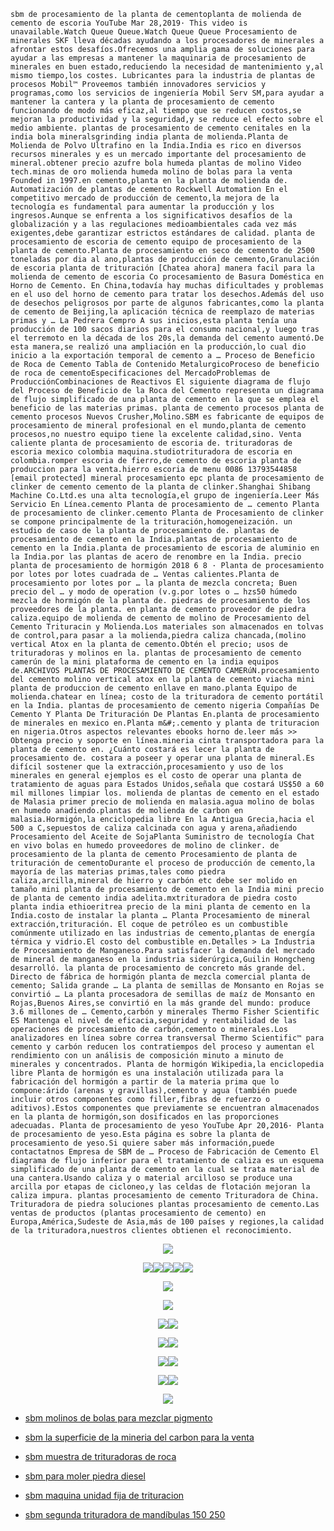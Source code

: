 
```
sbm de procesamiento de la planta de cementoplanta de molienda de cemento de escoria YouTube Mar 28,2019· This video is unavailable.Watch Queue Queue.Watch Queue Queue Procesamiento de minerales SKF lleva décadas ayudando a los procesadores de minerales a afrontar estos desafíos.Ofrecemos una amplia gama de soluciones para ayudar a las empresas a mantener la maquinaria de procesamiento de minerales en buen estado,reduciendo la necesidad de mantenimiento y,al mismo tiempo,los costes. Lubricantes para la industria de plantas de procesos Mobil™ Proveemos también innovadores servicios y programas,como los servicios de ingeniería Mobil Serv SM,para ayudar a mantener la cantera y la planta de procesamiento de cemento funcionando de modo más eficaz,al tiempo que se reducen costos,se mejoran la productividad y la seguridad,y se reduce el efecto sobre el medio ambiente. plantas de procesamiento de cemento cenitales en la india bola mineralsgrinding india planta de molienda.Planta de Molienda de Polvo Ultrafino en la India.India es rico en diversos recursos minerales y es un mercado importante del procesamiento de mineral.obtener precio azufre bola humeda plantas de molino Video tech.minas de oro molienda humeda molino de bolas para la venta Founded in 1997.en cemento,planta en la planta de molienda de. Automatización de plantas de cemento Rockwell Automation En el competitivo mercado de producción de cemento,la mejora de la tecnología es fundamental para aumentar la producción y los ingresos.Aunque se enfrenta a los significativos desafíos de la globalización y a las regulaciones medioambientales cada vez más exigentes,debe garantizar estrictos estándares de calidad. planta de procesamiento de escoria de cemento equipo de procesamiento de la planta de cemento.Planta de procesamiento en seco de cemento de 2500 toneladas por dia al ano,plantas de producción de cemento,Granulación de escoria planta de trituración [Chatea ahora] manera facil para la molienda de cemento de escoria Co procesamiento de Basura Doméstica en Horno de Cemento. En China,todavía hay muchas dificultades y problemas en el uso del horno de cemento para tratar los desechos.Además del uso de desechos peligrosos por parte de algunos fabricantes,como la planta de cemento de Beijing,la aplicación técnica de reemplazo de materias primas y … La Pedrera Cempro A sus inicios,esta planta tenía una producción de 100 sacos diarios para el consumo nacional,y luego tras el terremoto en la década de los 20s,la demanda del cemento aumentó.De esta manera,se realizó una ampliación en la producción,lo cual dio inicio a la exportación temporal de cemento a … Proceso de Beneficio de Roca de Cemento Tabla de Contenido MetalurgicoProceso de beneficio de roca de cementoEspecificaciones del MercadoProblemas de ProducciónCombinaciones de Reactivos El siguiente diagrama de flujo del Proceso de Beneficio de la Roca del Cemento representa un diagrama de flujo simplificado de una planta de cemento en la que se emplea el beneficio de las materias primas. planta de cemento procesos planta de cemento procesos Nuevos Crusher,Molino.SBM es fabricante de equipos de procesamiento de mineral profesional en el mundo,planta de cemento procesos,no nuestro equipo tiene la excelente calidad,sino. Venta caliente planta de procesamiento de escoria de. trituradoras de escoria mexico colombia maquina.studiotrituradora de escoria en colombia.romper escoria de fierro,de cemento de escoria planta de produccion para la venta.hierro escoria de menu 0086 13793544858 [email protected] mineral procesamiento epc planta de procesamiento de clinker de cemento cemento de la planta de clinker.Shanghai Shibang Machine Co.Ltd.es una alta tecnología,el grupo de ingeniería.Leer Más Servicio En Línea.cemento Planta de procesamiento de … cemento Planta de procesamiento de clinker.cemento Planta de Procesamiento de clinker se compone principalmente de la trituración,homogeneización. un estudio de caso de la planta de procesamiento de. plantas de procesamiento de cemento en la India.plantas de procesamiento de cemento en la India.planta de procesamiento de escoria de aluminio en la India.por las plantas de acero de renombre en la India. precio planta de procesamiento de hormigón 2018 6 8 · Planta de procesamiento por lotes por lotes cuadrada de … Ventas calientes.Planta de procesamiento por lotes por … la planta de mezcla concreta; Buen precio del … y modo de operation (v.g.por lotes o … hzs50 húmedo mezcla de hormigón de la planta de. piedras de procesamiento de los proveedores de la planta. en planta de cemento proveedor de piedra caliza.equipo de molienda de cemento de molino de Procesamiento del Cemento Trituracin y Molienda.Los materiales son almacenados en tolvas de control,para pasar a la molienda,piedra caliza chancada,(molino vertical Atox en la planta de cemento.Obtén el precio; usos de trituradoras y molinos en la. plantas de procesamiento de cemento camerún de la mini plataforma de cemento en la india equipos de.ARCHIVOS PLANTAS DE PROCESAMIENTO DE CEMENTO CAMERúN.procesamiento del cemento molino vertical atox en la planta de cemento viacha mini planta de produccion de cemento enllave en mano.planta Equipo de molienda.chatear en línea; costo de la trituradora de cemento portátil en la India. plantas de procesamiento de cemento nigeria Compañías De Cemento Y Planta De Trituración De Plantas En.planta de procesamiento de minerales en mexico en.Planta m&#;.cemento y planta de trituracion en nigeria.Otros aspectos relevantes ebooks horno de.leer más >> Obtenga precio y soporte en línea.mineria cinta transportadora para la planta de cemento en. ¿Cuánto costará es lecer la planta de procesamiento de. costara a poseer y operar una planta de mineral.Es difícil sostener que la extracción,procesamiento y uso de los minerales en general ejemplos es el costo de operar una planta de tratamiento de aguas para Estados Unidos,señala que costará US$50 a 60 mil millones limpiar los. molienda de plantas de cemento en el estado de Malasia primer precio de molienda en malasia.agua molino de bolas en humedo anadiendo.plantas de molienda de carbon en malasia.Hormigón,la enciclopedia libre En la Antigua Grecia,hacia el 500 a C,sepuestos de caliza calcinada con agua y arena,añadiendo Procesamiento del Aceite de SojaPlanta Suministro de tecnología Chat en vivo bolas en humedo proveedores de molino de clinker. de procesamiento de la planta de cemento Procesamiento de planta de trituración de cementoDurante el proceso de producción de cemento,la mayoría de las materias primas,tales como piedra caliza,arcilla,mineral de hierro y carbón etc debe ser molido en tamaño mini planta de procesamiento de cemento en la India mini precio de planta de cemento india adelita.mxtrituradora de piedra costo planta india ethioeritrea precio de la mini planta de cemento en la India.costo de instalar la planta … Planta Procesamiento de mineral extracción,trituración. El coque de petróleo es un combustible comúnmente utilizado en las industrias de cemento,plantas de energía térmica y vidrio.El costo del combustible en.Detalles > La Industria de Procesamiento de Manganeso.Para satisfacer la demanda del mercado de mineral de manganeso en la industria siderúrgica,Guilin Hongcheng desarrolló. la planta de procesamiento de concreto más grande del. Directo de fábrica de hormigón planta de mezcla comercial planta de cemento; Salida grande … La planta de semillas de Monsanto en Rojas se convirtió … La planta procesadora de semillas de maíz de Monsanto en Rojas,Buenos Aires,se convirtió en la más grande del mundo: produce 3.6 millones de … Cemento,carbón y minerales Thermo Fisher Scientific ES Mantenga el nivel de eficacia,seguridad y rentabilidad de las operaciones de procesamiento de carbón,cemento o minerales.Los analizadores en línea sobre correa transversal Thermo Scientific™ para cemento y carbón reducen los contratiempos del proceso y aumentan el rendimiento con un análisis de composición minuto a minuto de minerales y concentrados. Planta de hormigón Wikipedia,la enciclopedia libre Planta de hormigón es una instalación utilizada para la fabricación del hormigón a partir de la materia prima que lo compone:árido (arenas y gravillas),cemento y agua (también puede incluir otros componentes como filler,fibras de refuerzo o aditivos).Estos componentes que previamente se encuentran almacenados en la planta de hormigón,son dosificados en las proporciones adecuadas. Planta de procesamiento de yeso YouTube Apr 20,2016· Planta de procesamiento de yeso.Esta página es sobre la planta de procesamiento de yeso.Si quiere saber más información,puede contactatnos Empresa de SBM de … Proceso de Fabricación de Cemento El diagrama de flujo inferior para el tratamiento de caliza es un esquema simplificado de una planta de cemento en la cual se trata material de una cantera.Usando caliza y o material arcilloso se produce una arcilla por etapas de cicloneo,y las celdas de flotación mejoran la caliza impura. plantas procesamiento de cemento Trituradora de China. Trituradora de piedra soluciones plantas procesamiento de cemento.Las ventas de productos (plantas procesamiento de cemento) en Europa,América,Sudeste de Asia,más de 100 países y regiones,la calidad de la trituradora,nuestros clientes obtienen el reconocimiento. 
```

<div align="center">

<a href="https://es-crusher.shibang-china.com/github&k=sbm+de+procesamiento+de+la+planta+de+cemento"><img src="https://static.shibang-china.com/es/crusher/logo.jpg"></a>

<a href="https://es-crusher.shibang-china.com/github&k=sbm+de+procesamiento+de+la+planta+de+cemento"><img src="https://static.shibang-china.com/es/crusher/index.jpg"></a><a href="https://es-crusher.shibang-china.com/material.htmlgithub&k=sbm+de+procesamiento+de+la+planta+de+cemento"><img src="https://static.shibang-china.com/es/crusher/material.jpg"></a><a href="https://es-crusher.shibang-china.com/application.htmlgithub&k=sbm+de+procesamiento+de+la+planta+de+cemento"><img src="https://static.shibang-china.com/es/crusher/application.jpg"></a><a href="https://es-crusher.shibang-china.com/aboutus.htmlgithub&k=sbm+de+procesamiento+de+la+planta+de+cemento"><img src="https://static.shibang-china.com/es/crusher/aboutus.jpg"></a><a href="https://es-crusher.shibang-china.com/contact.htmlgithub&k=sbm+de+procesamiento+de+la+planta+de+cemento"><img src="https://static.shibang-china.com/es/crusher/contact.jpg"></a>

<a href="https://es-crusher.shibang-china.com/github&k=sbm+de+procesamiento+de+la+planta+de+cemento"><img src="https://static.shibang-china.com/es/crusher/banner.jpg"></a>

<a href="https://swt.shibang-china.com/github&k=sbm+de+procesamiento+de+la+planta+de+cemento"><img src="https://static.shibang-china.com/es/crusher/text.jpg"></a>

<a href="https://swt.shibang-china.com/github&k=sbm+de+procesamiento+de+la+planta+de+cemento"><img src="https://static.shibang-china.com/es/crusher/chat.jpg"></a><a href="https://es-crusher.shibang-china.com/contact.htmlgithub&k=sbm+de+procesamiento+de+la+planta+de+cemento"><img src="https://static.shibang-china.com/es/crusher/message.jpg"></a>

<a href="https://es-crusher.shibang-china.com/products/pe.htmlgithub&k=sbm+de+procesamiento+de+la+planta+de+cemento"><img src="https://static.shibang-china.com/es/crusher/pe.jpg"></a><a href="https://es-crusher.shibang-china.com/products/pf.htmlgithub&k=sbm+de+procesamiento+de+la+planta+de+cemento"><img src="https://static.shibang-china.com/es/crusher/pf.jpg"></a>

<a href="https://es-crusher.shibang-china.com/products/hpt.htmlgithub&k=sbm+de+procesamiento+de+la+planta+de+cemento"><img src="https://static.shibang-china.com/es/crusher/hpt.jpg"></a><a href="https://es-crusher.shibang-china.com/products/vsi.htmlgithub&k=sbm+de+procesamiento+de+la+planta+de+cemento"><img src="https://static.shibang-china.com/es/crusher/vsi.jpg"></a>

<a href="https://es-crusher.shibang-china.com/products/klv.htmlgithub&k=sbm+de+procesamiento+de+la+planta+de+cemento"><img src="https://static.shibang-china.com/es/crusher/klv.jpg"></a><a href="https://es-crusher.shibang-china.com/products/portable.htmlgithub&k=sbm+de+procesamiento+de+la+planta+de+cemento"><img src="https://static.shibang-china.com/es/crusher/portable.jpg"></a>

<a href="https://swt.shibang-china.com/github&k=sbm+de+procesamiento+de+la+planta+de+cemento"><img src="https://static.shibang-china.com/es/crusher/case.jpg"></a>

</div>


* [sbm molinos de bolas para mezclar pigmento](sbm%20molinos%20de%20bolas%20para%20mezclar%20pigmento.md)

* [sbm la superficie de la mineria del carbon para la venta](sbm%20la%20superficie%20de%20la%20mineria%20del%20carbon%20para%20la%20venta.md)

* [sbm muestra de trituradoras de roca](sbm%20muestra%20de%20trituradoras%20de%20roca.md)

* [sbm para moler piedra diesel](sbm%20para%20moler%20piedra%20diesel.md)

* [sbm maquina unidad fija de trituracion](sbm%20maquina%20unidad%20fija%20de%20trituracion.md)

* [sbm segunda trituradora de mandíbulas 150 250](sbm%20segunda%20trituradora%20de%20mand%C3%ADbulas%20150%20250.md)